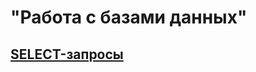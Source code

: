 # "Работа с базами данных"  
## [SELECT-запросы](https://docs.google.com/spreadsheets/d/13J6JHyw9SE8_qTrtKE7CXk_vgh2TZOxA4fcWYYKCgRs/edit#gid=0)
